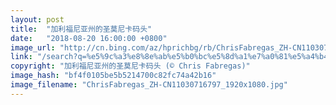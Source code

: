 ```yaml
---
layout: post
title:  "加利福尼亚州的圣莫尼卡码头"
date:   "2018-08-20 16:00:00 +0800"
image_url: "http://cn.bing.com/az/hprichbg/rb/ChrisFabregas_ZH-CN11030716797_1920x1080.jpg"
link: "/search?q=%e5%9c%a3%e8%8e%ab%e5%b0%bc%e5%8d%a1%e7%a0%81%e5%a4%b4&form=hpcapt&mkt=zh-cn"
copyright: "加利福尼亚州的圣莫尼卡码头 (© Chris Fabregas)"
image_hash: "bf4f0105be5b5214700c82fc74a42b16"
image_filename: "ChrisFabregas_ZH-CN11030716797_1920x1080.jpg"
---
```

